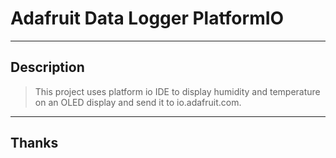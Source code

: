 # Adafruit Data Logger PlatformIO
----
## Description

> This project uses platform io IDE to display humidity and temperature on an OLED display and send it to io.adafruit.com.

----
## Thanks
